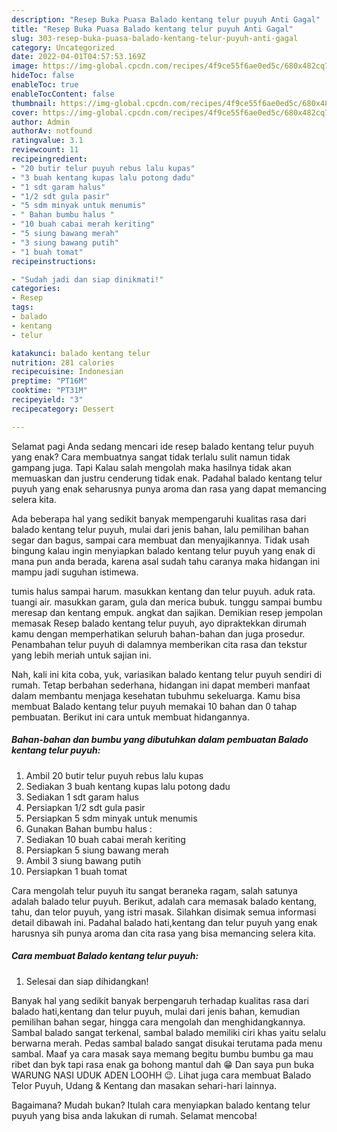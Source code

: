 ```yaml
---
description: "Resep Buka Puasa Balado kentang telur puyuh Anti Gagal"
title: "Resep Buka Puasa Balado kentang telur puyuh Anti Gagal"
slug: 303-resep-buka-puasa-balado-kentang-telur-puyuh-anti-gagal
category: Uncategorized
date: 2022-04-01T04:57:53.169Z
image: https://img-global.cpcdn.com/recipes/4f9ce55f6ae0ed5c/680x482cq70/balado-kentang-telur-puyuh-foto-resep-utama.jpg
hideToc: false
enableToc: true
enableTocContent: false
thumbnail: https://img-global.cpcdn.com/recipes/4f9ce55f6ae0ed5c/680x482cq70/balado-kentang-telur-puyuh-foto-resep-utama.jpg
cover: https://img-global.cpcdn.com/recipes/4f9ce55f6ae0ed5c/680x482cq70/balado-kentang-telur-puyuh-foto-resep-utama.jpg
author: Admin
authorAv: notfound
ratingvalue: 3.1
reviewcount: 11
recipeingredient:
- "20 butir telur puyuh rebus lalu kupas"
- "3 buah kentang kupas lalu potong dadu"
- "1 sdt garam halus"
- "1/2 sdt gula pasir"
- "5 sdm minyak untuk menumis"
- " Bahan bumbu halus "
- "10 buah cabai merah keriting"
- "5 siung bawang merah"
- "3 siung bawang putih"
- "1 buah tomat"
recipeinstructions:

- "Sudah jadi dan siap dinikmati!"
categories:
- Resep
tags:
- balado
- kentang
- telur

katakunci: balado kentang telur 
nutrition: 281 calories
recipecuisine: Indonesian
preptime: "PT16M"
cooktime: "PT31M"
recipeyield: "3"
recipecategory: Dessert

---
```



Selamat pagi Anda sedang mencari ide resep balado kentang telur puyuh yang enak? Cara membuatnya sangat tidak terlalu sulit namun tidak gampang juga. Tapi Kalau salah mengolah maka hasilnya tidak akan memuaskan dan justru cenderung tidak enak. Padahal balado kentang telur puyuh yang enak seharusnya punya aroma dan rasa yang dapat memancing selera kita.


Ada beberapa hal yang sedikit banyak mempengaruhi kualitas rasa dari balado kentang telur puyuh, mulai dari jenis bahan, lalu pemilihan bahan segar dan bagus, sampai cara membuat dan menyajikannya. Tidak usah bingung kalau ingin menyiapkan balado kentang telur puyuh yang enak di mana pun anda berada, karena asal sudah tahu caranya maka hidangan ini mampu jadi suguhan istimewa.

tumis halus sampai harum. masukkan kentang dan telur puyuh. aduk rata. tuangi air. masukkan garam, gula dan merica bubuk. tunggu sampai bumbu meresap dan kentang empuk. angkat dan sajikan. Demikian resep jempolan memasak Resep balado kentang telur puyuh, ayo dipraktekkan dirumah kamu dengan memperhatikan seluruh bahan-bahan dan juga prosedur. Penambahan telur puyuh di dalamnya memberikan cita rasa dan tekstur yang lebih meriah untuk sajian ini.


Nah, kali ini kita coba, yuk, variasikan balado kentang telur puyuh sendiri di rumah. Tetap berbahan sederhana, hidangan ini dapat memberi manfaat dalam membantu menjaga kesehatan tubuhmu sekeluarga. Kamu bisa membuat Balado kentang telur puyuh memakai 10 bahan dan 0 tahap pembuatan. Berikut ini cara untuk membuat hidangannya.

<!--inarticleads1-->

##### Bahan-bahan dan bumbu yang dibutuhkan dalam pembuatan Balado kentang telur puyuh:

1. Ambil 20 butir telur puyuh rebus lalu kupas
1. Sediakan 3 buah kentang kupas lalu potong dadu
1. Sediakan 1 sdt garam halus
1. Persiapkan 1/2 sdt gula pasir
1. Persiapkan 5 sdm minyak untuk menumis
1. Gunakan  Bahan bumbu halus :
1. Sediakan 10 buah cabai merah keriting
1. Persiapkan 5 siung bawang merah
1. Ambil 3 siung bawang putih
1. Persiapkan 1 buah tomat


Cara mengolah telur puyuh itu sangat beraneka ragam, salah satunya adalah balado telur puyuh. Berikut, adalah cara memasak balado kentang, tahu, dan telor puyuh, yang istri masak. Silahkan disimak semua informasi detail dibawah ini. Padahal balado hati,kentang dan telur puyuh yang enak harusnya sih punya aroma dan cita rasa yang bisa memancing selera kita. 

<!--inarticleads2-->

##### Cara membuat Balado kentang telur puyuh:


1. Selesai dan siap dihidangkan!

Banyak hal yang sedikit banyak berpengaruh terhadap kualitas rasa dari balado hati,kentang dan telur puyuh, mulai dari jenis bahan, kemudian pemilihan bahan segar, hingga cara mengolah dan menghidangkannya. Sambal balado sangat terkenal, sambal balado memiliki ciri khas yaitu selalu berwarna merah. Pedas sambal balado sangat disukai terutama pada menu sambal. Maaf ya cara masak saya memang begitu bumbu bumbu ga mau ribet dan byk tapi rasa enak ga bohong mantul dah 😁 Dan saya pun buka WARUNG NASI UDUK ADEN LOOHH 😉. Lihat juga cara membuat Balado Telor Puyuh, Udang &amp; Kentang dan masakan sehari-hari lainnya. 

Bagaimana? Mudah bukan? Itulah cara menyiapkan balado kentang telur puyuh yang bisa anda lakukan di rumah. Selamat mencoba!

